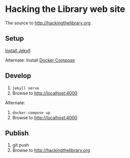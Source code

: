 # Hacking the Library web site

The source to <http://hackingthelibrary.org>.


## Setup

[Install Jekyll](https://jekyllrb.com/docs/installation/)

Alternate: Install [Docker Compose](https://docs.docker.com/compose/install/)


## Develop

1. `jekyll serve`
2. Browse to <http://localhost:4000>

Alternate:

1. `docker-compose up`
2. Browse to <http://localhost:4000>


## Publish

1. git push
2. Browse to <http://hackingthelibrary.org>
